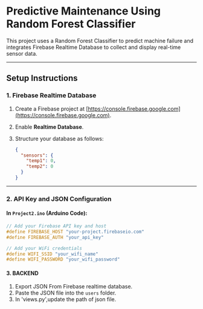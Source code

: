 # Predictive Maintenance Using Random Forest Classifier

This project uses a Random Forest Classifier to predict machine failure and integrates Firebase Realtime Database to collect and display real-time sensor data.

---

## Setup Instructions

### 1. Firebase Realtime Database

1. Create a Firebase project at [https://console.firebase.google.com](https://console.firebase.google.com).
2. Enable **Realtime Database**.
3. Structure your database as follows:

    ```json
    {
      "sensors": {
        "temp1": 0,
        "temp2": 0
      }
    }
    ```

---

### 2. API Key and JSON Configuration

#### In `Project2.ino` (Arduino Code):

```cpp
// Add your Firebase API key and host
#define FIREBASE_HOST "your-project.firebaseio.com"
#define FIREBASE_AUTH "your_api_key"

// Add your WiFi credentials
#define WIFI_SSID "your_wifi_name"
#define WIFI_PASSWORD "your_wifi_password"
```

#### 3. BACKEND

1. Export JSON From Firebase realtime database.
2. Paste the JSON file into the `users` folder.
3. In 'views.py',update the path of json file.
